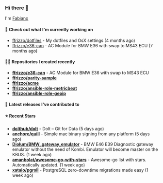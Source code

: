 ### Hi there 👋

I'm [Fabiano](https://ffrizzo.com)

#### 👷 Check out what I'm currently working on


- [ffrizzo/dotfiles](https://github.com/ffrizzo/dotfiles) - My dotfiles and OsX settings (4 months ago)
- [ffrizzo/e36-can](https://github.com/ffrizzo/e36-can) - AC Module for BMW E36 with swap to MS43 ECU (7 months ago)

#### 👨‍💻 Repositories I created recently
- **[ffrizzo/e36-can](https://github.com/ffrizzo/e36-can)** - AC Module for BMW E36 with swap to MS43 ECU
- **[ffrizzo/parity-sample](https://github.com/ffrizzo/parity-sample)**
- **[ffrizzo/acme](https://github.com/ffrizzo/acme)**
- **[ffrizzo/ansible-role-metricbeat](https://github.com/ffrizzo/ansible-role-metricbeat)**
- **[ffrizzo/ansible-role-geoip](https://github.com/ffrizzo/ansible-role-geoip)**

#### 🚀 Latest releases I've contributed to



#### ⭐ Recent Stars


- **[dolthub/dolt](https://github.com/dolthub/dolt)** - Dolt – Git for Data (5 days ago)
- **[anchore/quill](https://github.com/anchore/quill)** - Simple mac binary signing from any platform (5 days ago)
- **[Diolum/BMW_gateway_emulator](https://github.com/Diolum/BMW_gateway_emulator)** - BMW E46 E39 Diagnostic gateway emulator without the need of Kombi. Emulator will become master on the KBUS. (1 week ago)
- **[amanbolat/awesome-go-with-stars](https://github.com/amanbolat/awesome-go-with-stars)** - Awesome-go list with stars. Automatically updated. (1 week ago)
- **[xataio/pgroll](https://github.com/xataio/pgroll)** - PostgreSQL zero-downtime migrations made easy (1 week ago)
